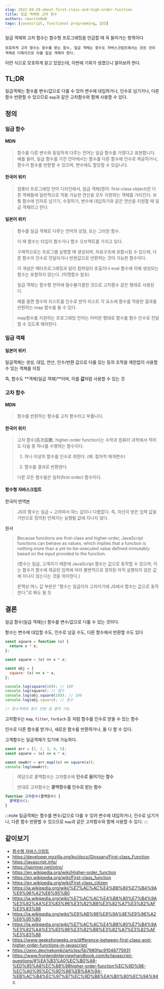 ```yaml
---
slug: 2022-04-28-about-first-class-and-high-order-function
title: 일급 객체와 고차 함수
authors: rewrite0w0
tags: [javascript, functional programming, 감상]
---
```


일급 객체와 고차 함수는 함수형 프로그래밍을 언급할 때 꼭 들어가는 항목이다

`모호하게 고차 함수는 함수를 받는 함수, 일급 객체는 함수도 자바스크립트에서는 모든 것이 객체로 다뤄지므로 이를 일급 객체라 한다.`

이런 식으로 모호하게 알고 있었는데, 이번에 기회가 생겼으니 알아보려 한다.

## TL;DR

일급객체는 함수를 변수/값으로 다룰 수 있어 변수에 대입하거나, 인수로 넘기거나, 다른 함수 반환할 수 있으므로 `map`과 같은 고차함수와 함께 사용할 수 있다.

## 정의

### 일급 함수

#### MDN

> 함수를 다른 변수와 동일하게 다루는 언어는 일급 함수를 가졌다고 표현합니다. 예를 들어, 일급 함수를 가진 언어에서는 함수를 다른 함수에 인수로 제공하거나, 함수가 함수를 반환할 수 있으며, 변수에도 할당할 수 있습니다.

#### 한국어 위키

> 컴퓨터 프로그래밍 언어 디자인에서, 일급 객체(영어: first-class object)란 다른 객체들에 일반적으로 적용 가능한 연산을 모두 지원하는 객체를 가리킨다. 보통 함수에 인자로 넘기기, 수정하기, 변수에 대입하기와 같은 연산을 지원할 때 일급 객체라고 한다.

#### 일본어 위키

> 함수를 일급 객체로 다루는 언어의 성질, 또는 그러한 함수.
>
> 이 때 함수는 타입이 함수거나 함수 오브젝트를 가지고 있다.
>
> 구체적으로는 프로그램 실행할 때 생성되며, 자료구조에 포함시킬 수 있으며, 다른 함수의 인수로 전달되거나 반환값으로 반환하는 것이 가능한 함수이다.
>
> 이 개념은 메타프로그래밍과 달리 컴파일러 호출이나 eval 함수에 의해 생성되는 함수는 포함하지 않는다. (익명함수 참조)
>
> 일급 객체는 함수형 언어에 필수불가결한 것으로 고차함수 같은 형태로 사용된다.
>
> 예를 들면 함수와 리스트를 인수로 받아 리스트 각 요소에 함수를 적용한 결과를 반환하는 map 함수를 들 수 있다.
>
> map함수를 지원하는 프로그래밍 언어는 어떠한 형태로 함수를 함수 인수로 전달할 수 있도록 해야한다.

### 일급 객체

#### 일본어 위키

일급객체는 생성, 대입, 연산, 인수/반환 값으로 다룰 있는 등의 조작을 제한없이 사용할 수 있는 객체를 지칭

즉, 함수도 **객체(일급 객체)**이며, 이를 **값**처럼 사용할 수 있는 것

### 고차 함수

#### MDN

> 함수를 반환하는 함수를 고차 함수라고 부릅니다.

#### 한국어 위키

> 고차 함수(高次函數, higher-order function)는 수학과 컴퓨터 과학에서 적어도 다음 중 하나를 수행하는 함수이다.
>
> 1. 하나 이상의 함수를 인수로 취한다. (예: 절차적 매개변수)
>
> 2. 함수를 결과로 반환한다.
>
> 다른 모든 함수들은 일차(first order) 함수이다.

#### 함수형 자바스크립트

한국어 번역본

> JS의 함수는 일급 + 고차여서 여느 값이나 다름없다.
> 즉, 자신이 받은 입력 값을 기반으로 정의된 언제가는 실행될 값에 지나지 않다.

원서

> Because functions are first-class and higher-order, JavaScript functions can behave as values, which implies that a function is nothing more than a yet-to-be-executed value defined immutably based on the input provided to the function.
>
> (함수는 일급, 고계이기 때문에 JavaScript 함수는 값으로 동작할 수 있으며, 이는 함수가 함수에 제공된 입력에 따라 불변적으로 정의된 아직 실행되지 않은 값에 지나지 않는다는 것을 의미한다.)
>
> 문맥상 여느 값 부분은 "함수는 일급이자 고차이기에 JS에서 함수는 값으로 동작한다."로 봐도 될 듯

## 결론

일급 함수(일급 객체는) 함수를 변수/값으로 다룰 수 있는 것이다.

함수는 변수에 대입할 수도, 인수로 넘길 수도, 다른 함수에서 반환할 수도 있다

```js
const square = function (x) {
  return x * x;
};

const square = (x) => x * x;

const obj = {
  square: (x) => x * x,
};
```

```js
console.log(square(10)); // 100
console.log(square); // 함수
console.log(obj.square(10)); // 100
console.log(obj.square); // 함수

// 함수객체와 함수 반환 값 출력 가능
```

고차함수는 `map`, `filter`, `forEach` 등 처럼 함수를 인수로 받을 수 있는 함수

인수로 다른 함수를 받거나, 새로운 함수를 반환하거나, 둘 다 할 수 있다.

고계함수는 일급객체가 있기에 가능하다.

```js
const arr = [1, 2, 3, 4, 5];
const square = (x) => x * x;

const newArr = arr.map((x) => square(x));
console.log(newArr);
```

> 여담으로 콜백함수는 고차함수에 **인수로 들어가는 함수**
>
> 반대로 고차함수는 **콜백함수를 인수로 받는 함수**

```js
function 고차함수(콜백함수) {
  콜백함수();
}
```

:::note
일급객체는 함수를 변수/값으로 다룰 수 있어 변수에 대입하거나, 인수로 넘기거나, 다른 함수 반환할 수 있으므로 `map`과 같은 고차함수와 함께 사용할 수 있다.
:::

## 같이보기

- [함수형 자바스크립트](https://www.aladin.co.kr/shop/wproduct.aspx?ItemId=131767959)
- https://developer.mozilla.org/ko/docs/Glossary/First-class_Function
- https://javascript.info/
- https://jsprimer.net/intro/
- https://en.wikipedia.org/wiki/Higher-order_function
- https://en.wikipedia.org/wiki/First-class_function
- https://en.wikipedia.org/wiki/First-class_citizen
- https://ja.wikipedia.org/wiki/%E7%AC%AC%E4%B8%80%E7%B4%9A%E9%96%A2%E6%95%B0
- https://ja.wikipedia.org/wiki/%E7%AC%AC%E4%B8%80%E7%B4%9A%E3%82%AA%E3%83%96%E3%82%B8%E3%82%A7%E3%82%AF%E3%83%88
- https://ja.wikipedia.org/wiki/%E9%AB%98%E9%9A%8E%E9%96%A2%E6%95%B0
- https://ja.wikipedia.org/wiki/%E7%AC%AC%E4%B8%80%E7%B4%9A%E3%82%AA%E3%83%96%E3%82%B8%E3%82%A7%E3%82%AF%E3%83%88
- https://www.geeksforgeeks.org/difference-between-first-class-and-higher-order-functions-in-javascript/
- https://zenn.dev/nekoniki/articles/5b7980fac91048775931
- https://www.frontendinterviewhandbook.com/kr/javascript-questions/#%EA%B3%A0%EC%B0%A8-%ED%95%A8%EC%88%98higher-order-function%EC%9D%98-%EC%A0%95%EC%9D%98%EB%8A%94-%EB%AC%B4%EC%97%87%EC%9D%B8%EA%B0%80%EC%9A%94=
